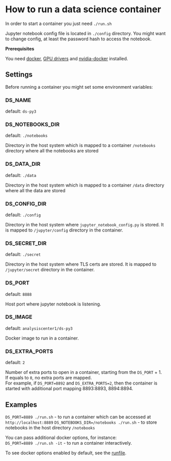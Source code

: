 # How to run a data science container

In order to start a container you just need `./run.sh`

Jupyter notebook config file is located in `./config` directory. You might want to change config, at least the password hash to access the notebook.


**Prerequisites**

You need [docker](https://docs.docker.com/engine/installation/linux/), [GPU drivers](http://www.nvidia.ru/Download/index.aspx) and [nvidia-docker](https://github.com/NVIDIA/nvidia-docker) installed.

## Settings

Before running a container you might set some environment variables:

### DS_NAME
default: `ds-py3`

### DS_NOTEBOOKS_DIR
default: `./notebooks`

Directory in the host system which is mapped to a container `/notebooks` directory where all the notebooks are stored

### DS_DATA_DIR
default: `./data`

Directory in the host system which is mapped to a container `/data` directory where all the data are stored

### DS_CONFIG_DIR
default: `./config`

Directory in the host system where `jupyter_notebook_config.py` is stored. It is mapped to `/jupyter/config` directory in the container.

### DS_SECRET_DIR
default: `./secret`

Directory in the host system where TLS certs are stored. It is mapped to `/jupyter/secret` directory in the container.

### DS_PORT
default: `8888`

Host port where jupyter notebook is listening.

### DS_IMAGE
default: `analysiscenter1/ds-py3`

Docker image to run in a container.

### DS_EXTRA_PORTS
default: `2`

Number of extra ports to open in a container, starting from the `DS_PORT` + 1. If equals to `0`, no extra ports are mapped.</br>
For example, if `DS_PORT=8892` and `DS_EXTRA_PORTS=2`, then the container is started with additional port mapping 8893:8893, 8894:8894.

## Examples
`DS_PORT=8889 ./run.sh` - to run a container which can be accessed at `http://localhost:8889`
`DS_NOTEBOOKS_DIR=/notebooks ./run.sh` - to store notebooks in the host directory `/notebooks`

You can pass additional docker options, for instance: </br>
`DS_PORT=8889 ./run.sh -it` - to run a container interactively.

To see docker options enabled by default, see the [runfile](../run/run.sh).
